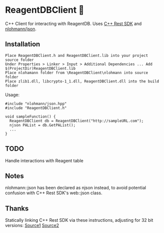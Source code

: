 # ReagentDBClient :crystal_ball:

C++ Client for interacting with ReagentDB. Uses [C++ Rest SDK] and [nlohmann/json].

[C++ Rest SDK]: https://github.com/microsoft/cpprestsdk
[nlohmann/json]: https://github.com/nlohmann/json


Installation
------------
    Place ReagentDBClient.h and ReagentDBClient.lib into your project source folder
    Under Properties > Linker > Input > Additional Dependencies ... Add $(ProjectDir)ReagentDBClient.lib
    Place nlohamann folder from \ReagentDBClient\nlohmann into source folder
    Place zlib1.dll, libcrypto-1_1.dll, ReagentDBClient.dll into the build folder
Usage:

    #include "nlohmann/json.hpp"
    #include "ReagentDBClient.h"
    
    void sampleFunction() {
      ReagentDBClient db = ReagentDBClient("http://sampleURL.com");
      njson PAList = db.GetPAList();
      ...
    }
    
TODO
------------
Handle interactions with Reagent table

Notes
------------
nlohmann::json has been declared as njson instead, to avoid potential confusion with C++ Rest SDK's web::json class.
 
Thanks
------------
Statically linking C++ Rest SDK via these instructions, adjusting for 32 bit versions:
[Source1](https://stackoverflow.com/questions/44905708/statically-linking-casablanca-cpprest-sdk)
[Source2](https://stackoverflow.com/questions/56097412/how-to-statically-link-cpprest-without-dll-files-in-vs-project/57177759)
